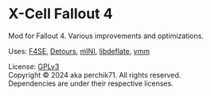 # X-Cell Fallout 4
 Mod for Fallout 4. Various improvements and optimizations.  

Uses: [F4SE](https://github.com/ianpatt/f4se), [Detours](https://github.com/Nukem9/detours.git), [mINI](https://github.com/Perchik71/mINI.git), [libdeflate](https://github.com/ebiggers/libdeflate),  [vmm](https://github.com/Perchik71/X-Cell-FO4/tree/master/depends/vmm)

License: [GPLv3](https://www.gnu.org/licenses/gpl-3.0.html)  
Copyright © 2024 aka perchik71. All rights reserved.  
Dependencies are under their respective licenses.
